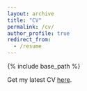 ```yaml
---
layout: archive
title: "CV"
permalink: /cv/
author_profile: true
redirect_from:
  - /resume
---
```

{% include base_path %}

Get my latest CV [here](https://ricmperes.github.io/files/RP_CV_aug23.pdf).
